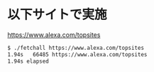 # 以下サイトで実施
https://www.alexa.com/topsites

```bash
$ ./fetchall https://www.alexa.com/topsites
1.94s   66485 https://www.alexa.com/topsites
1.94s elapsed
```

